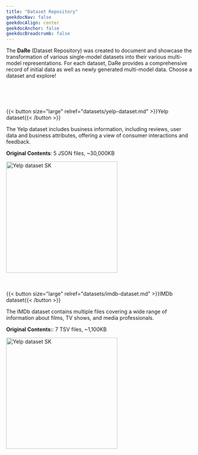 ```yaml
---
title: "Dataset Repository"
geekdocNav: false
geekdocAlign: center
geekdocAnchor: false
geekdocBreadcrumb: false
---
```


The **DaRe** (Dataset Repository) was created to document and showcase the transformation of various single-model datasets into their various multi-model representations. For each dataset, DaRe provides a comprehensive record of initial data as well as newly generated multi-model data. Choose a dataset and explore!

<br />
<br />
<br />

{{< button size="large" relref="datasets/yelp-dataset.md" >}}Yelp dataset{{< /button >}}

The Yelp dataset includes business information, including reviews, user data and business attributes, offering a view of consumer interactions and feedback. 

**Original Contents**: 5 JSON files, ~30,000KB

<img src="/img/yelp-dataset-sk.png" alt="Yelp dataset SK" width="300">

<br />
<br />
<br />

{{< button size="large" relref="datasets/imdb-dataset.md" >}}IMDb dataset{{< /button >}}

The IMDb dataset contains multiple files covering a wide range of information about films, TV shows, and media professionals.

**Original Contents:**: 7 TSV files, ~1,100KB

<img src="/img/imdb-dataset-sk.png" alt="Yelp dataset SK" width="300">
